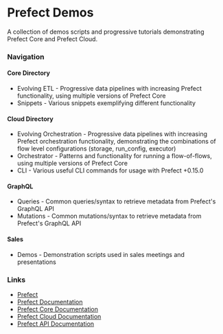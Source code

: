 # Prefect Demos
A collection of demos scripts and progressive tutorials demonstrating Prefect Core and Prefect Cloud.

### Navigation
#### Core Directory
* Evolving ETL - Progressive data pipelines with increasing Prefect functionality, using multiple versions of Prefect Core
* Snippets - Various snippets exemplifying different functionality

#### Cloud Directory
* Evolving Orchestration - Progressive data pipelines with increasing Prefect orchestration functionality, demonstrating the combinations of flow level configurations (storage, run_config, executor)
* Orchestrator - Patterns and functionality for running a flow-of-flows, using multiple versions of Prefect Core
* CLI - Various useful CLI commands for usage with Prefect +0.15.0

#### GraphQL
* Queries - Common queries/syntax to retrieve metadata from Prefect's GraphQL API
* Mutations - Common mutations/syntax to retrieve metadata from Prefect's GraphQL API

#### Sales
* Demos - Demonstration scripts used in sales meetings and presentations

### Links
* [Prefect](http://prefect.io)
* [Prefect Documentation](http://docs.prefect.io)
* [Prefect Core Documentation](https://docs.prefect.io/core/)
* [Prefect Cloud Documentation](https://docs.prefect.io/orchestration/)
* [Prefect API Documentation](https://docs.prefect.io/api/latest/)